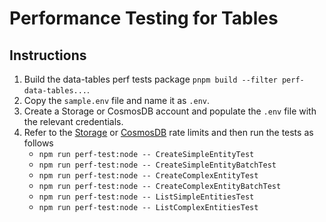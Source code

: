 # Performance Testing for Tables

## Instructions

1. Build the data-tables perf tests package `pnpm build --filter perf-data-tables...`.
2. Copy the `sample.env` file and name it as `.env`.
3. Create a Storage or CosmosDB account and populate the `.env` file with the relevant credentials.
4. Refer to the [Storage](https://learn.microsoft.com/azure/azure-resource-manager/management/azure-subscription-service-limits#storage-limits) or [CosmosDB](https://learn.microsoft.com/azure/cosmos-db/concepts-limits) rate limits and then run the tests as follows
   - `npm run perf-test:node -- CreateSimpleEntityTest`
   - `npm run perf-test:node -- CreateSimpleEntityBatchTest`
   - `npm run perf-test:node -- CreateComplexEntityTest`
   - `npm run perf-test:node -- CreateComplexEntityBatchTest`
   - `npm run perf-test:node -- ListSimpleEntitiesTest`
   - `npm run perf-test:node -- ListComplexEntitiesTest`
